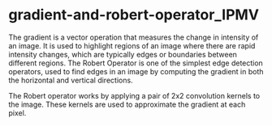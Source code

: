 # gradient-and-robert-operator_IPMV
The gradient is a vector operation that measures the change in intensity of an image. It is used to highlight regions of an image where there are rapid intensity changes, which are typically edges or boundaries between different regions.
The Robert Operator is one of the simplest edge detection operators, used to find edges in an image by computing the gradient in both the horizontal and vertical directions.

The Robert operator works by applying a pair of 2x2 convolution kernels to the image. These kernels are used to approximate the gradient at each pixel.
